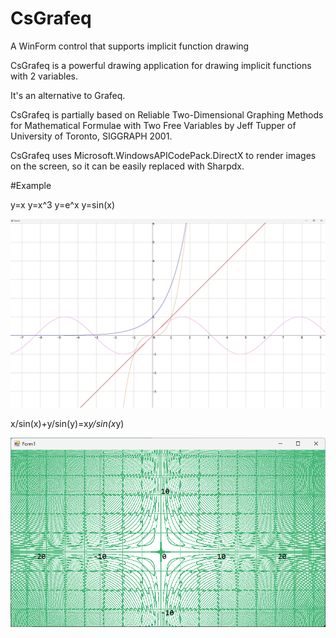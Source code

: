 # CsGrafeq
A WinForm control that supports implicit function drawing

CsGrafeq is a powerful drawing application for drawing implicit functions with 2 variables.

It's an alternative to Grafeq.

CsGrafeq is partially based on Reliable Two-Dimensional Graphing Methods for Mathematical Formulae with Two Free Variables by Jeff Tupper of University of Toronto, SIGGRAPH 2001.

CsGrafeq uses Microsoft.WindowsAPICodePack.DirectX to render images on the screen, so it can be easily replaced with Sharpdx.

#Example

y=x y=x^3 y=e^x y=sin(x)

![image](https://github.com/jyswjjgdwtdtj/CsGrafeq/blob/main/ExampleImage/1.bmp)

x/sin(x)+y/sin(y)=x*y/sin(x*y)

![image](https://github.com/jyswjjgdwtdtj/CsGrafeq/blob/main/ExampleImage/2.bmp)
